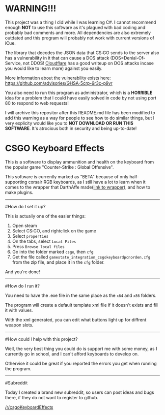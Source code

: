# WARNING!!!

This project was a thing I did while I was learning C#. I cannot recommend enough **NOT** to use this software as it's plagued with bad coding and probably bad comments and more. All dependencies are also extremely outdated and this program will probably not work with current versions of iCue.

The library that decodes the JSON data that CS:GO sends to the server also has a vulnerability in it that can cause a DOS attack (DOS=Denial-Of-Service, not DDOS! [Cloudflare](https://www.cloudflare.com/learning/ddos/glossary/denial-of-service/) has a good writeup on DOS attacks incase you would like to learn more) against you easily.

More information about the vulnerability exists here: https://github.com/advisories/GHSA-5crp-9r3c-p9vr

You also need to run this program as administrator, which is a **HORRIBLE** idea for a problem that I could have easily solved in code by not using port 80 to respond to web requests!

I will archive this repositor after this README.md file has been modified to add this warning as a way for people to see how to do similar things, but I very explicity would like you to **NOT DOWNLOAD OR RUN THIS SOFTWARE**. It's atrocious both in security and being up-to-date!

# CSGO Keyboard Effects

This is a software to display ammunition and health on the keyboard from the popular game "Counter-Strike : Global Offensive".

This software is currently marked as "BETA" because of only half-supporting corsair RGB keyboards, as I still have a lot to learn when it comes to the wrapper that DarthAffe made([link to wrapper](https://github.com/DarthAffe/CUE.NET)), and how to make plugins.

***

#How do I set it up?

This is actually one of the easier things:

1. Open steam
2. Select CS:GO, and rightclick on the game
3. Select `properties`
4. On the tabs, select `Local Files`
5. Press `Browse local files`
6. Go into the folder marked `csgo`, then `cfg`
7. Get the file called `gamestate_integration_csgokeyboardpcnorden.cfg` from the zip file, and place it in the `cfg` folder.

And you're done!

***

#How do I run it?

You need to have the .exe file in the same place as the `x64` and `x86` folders.

The program will create a default template xml file if it doesn't exists and fill it with values.

With the xml generated, you can edit what buttons light up for diffrent weapon slots.

***

#How could I help with this project?

Well, the very best thing you could do is support me with some money, as I currently go in school, and I can't afford keyboards to develop on.

Othervise it could be great if you reported the errors you get when running the program.

***

#Subreddit

Today I created a brand new subreddit, so users can post ideas and bugs there, if they do not want to register to github.

[/r/csgoKeyboardEffects](https://www.reddit.com/r/csgoKeyboardEffects/)
